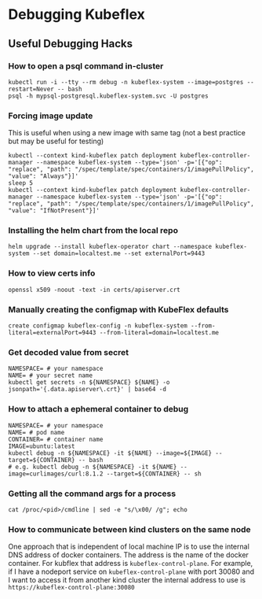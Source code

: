 # Debugging Kubeflex

## Useful Debugging Hacks

### How to open a psql command in-cluster

```shell
kubectl run -i --tty --rm debug -n kubeflex-system --image=postgres --restart=Never -- bash
psql -h mypsql-postgresql.kubeflex-system.svc -U postgres
```

### Forcing image update

This is useful when using a new image with same tag (not a best practice but may be useful for testing)

```shell
kubectl --context kind-kubeflex patch deployment kubeflex-controller-manager --namespace kubeflex-system --type='json' -p='[{"op": "replace", "path": "/spec/template/spec/containers/1/imagePullPolicy", "value": "Always"}]'
sleep 5
kubectl --context kind-kubeflex patch deployment kubeflex-controller-manager --namespace kubeflex-system --type='json' -p='[{"op": "replace", "path": "/spec/template/spec/containers/1/imagePullPolicy", "value": "IfNotPresent"}]'
```

### Installing the helm chart from the local repo

```shell
helm upgrade --install kubeflex-operator chart --namespace kubeflex-system --set domain=localtest.me --set externalPort=9443
```

### How to view certs info

```shell
openssl x509 -noout -text -in certs/apiserver.crt 
```

### Manually creating the configmap with KubeFlex defaults

```shell
create configmap kubeflex-config -n kubeflex-system --from-literal=externalPort=9443 --from-literal=domain=localtest.me
```

### Get decoded value from secret

```shell
NAMESPACE= # your namespace
NAME= # your secret name
kubectl get secrets -n ${NAMESPACE} ${NAME} -o jsonpath='{.data.apiserver\.crt}' | base64 -d
```

### How to attach a ephemeral container to debug

```shell
NAMESPACE= # your namespace
NAME= # pod name
CONTAINER= # container name
IMAGE=ubuntu:latest
kubectl debug -n ${NAMESPACE} -it ${NAME} --image=${IMAGE} --target=${CONTAINER} -- bash
# e.g. kubectl debug -n ${NAMESPACE} -it ${NAME} --image=curlimages/curl:8.1.2 --target=${CONTAINER} -- sh
```

### Getting all the command args for a process

```shell
cat /proc/<pid>/cmdline | sed -e "s/\x00/ /g"; echo
```

### How to communicate between kind clusters on the same node

One approach that is independent of local machine IP is to use the internal DNS address of
docker containers. The address is the name of the docker container. For kubflex that
address is `kubeflex-control-plane`. For example, if I have a nodeport service on 
`kubeflex-control-plane` with port 30080 and I want to access it from another kind cluster
the internal address to use is `https://kubeflex-control-plane:30080`




